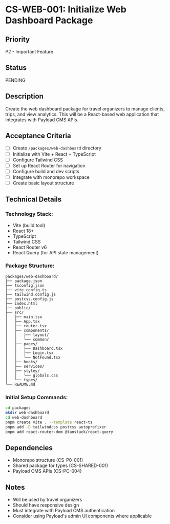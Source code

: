 # CS-WEB-001: Initialize Web Dashboard Package

## Priority
P2 - Important Feature

## Status
PENDING

## Description
Create the web dashboard package for travel organizers to manage clients, trips, and view analytics. This will be a React-based web application that integrates with Payload CMS APIs.

## Acceptance Criteria
- [ ] Create `/packages/web-dashboard` directory
- [ ] Initialize with Vite + React + TypeScript
- [ ] Configure Tailwind CSS
- [ ] Set up React Router for navigation
- [ ] Configure build and dev scripts
- [ ] Integrate with monorepo workspace
- [ ] Create basic layout structure

## Technical Details

### Technology Stack:
- Vite (build tool)
- React 18+
- TypeScript
- Tailwind CSS
- React Router v6
- React Query (for API state management)

### Package Structure:
```
packages/web-dashboard/
├── package.json
├── tsconfig.json
├── vite.config.ts
├── tailwind.config.js
├── postcss.config.js
├── index.html
├── public/
├── src/
│   ├── main.tsx
│   ├── App.tsx
│   ├── router.tsx
│   ├── components/
│   │   ├── layout/
│   │   └── common/
│   ├── pages/
│   │   ├── Dashboard.tsx
│   │   ├── Login.tsx
│   │   └── NotFound.tsx
│   ├── hooks/
│   ├── services/
│   ├── styles/
│   │   └── globals.css
│   └── types/
└── README.md
```

### Initial Setup Commands:
```bash
cd packages
mkdir web-dashboard
cd web-dashboard
pnpm create vite . --template react-ts
pnpm add -D tailwindcss postcss autoprefixer
pnpm add react-router-dom @tanstack/react-query
```

## Dependencies
- Monorepo structure (CS-P0-001)
- Shared package for types (CS-SHARED-001)
- Payload CMS APIs (CS-PC-004)

## Notes
- Will be used by travel organizers
- Should have responsive design
- Must integrate with Payload CMS authentication
- Consider using Payload's admin UI components where applicable